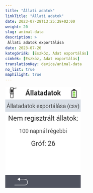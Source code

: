 ```yaml
---
title: "Állati adatok"
linkTitle: "Állati adatok"
date: 2023-07-28T13:25:28+02:00
weight: 20
slug: animal-data
description: >
 Állati adatok exportálása
date: 2023-07-26
kategóriák: [Eszköz, Adat exportálás]
címkék: [Eszköz, Adat exportálás]
translationKey: device/animal-data
no_list: true
maphilight: true
---
```

<img src="animal-data.png" alt="VitalControl Adatkezelés" title="Adatkezelés" usemap="#workmap" class="maphilight" />

<map name="workmap">
  <area shape="rect" coords="2,40,238,80" alt="Állati adatok exportálása (csv)" title="Állati adatok exportálása&#10;Egér kattintás: dokumentáció megnyitása" href="/hu/docs/data-export/usb-drive/">

  <area shape="rect" coords="2,80,238,200" alt="Állatok törlése" title="Adja meg azt az életkort, amelytől az állatokat törölni kell&#10;Egér kattintás: dokumentáció megnyitása" href="/hu/docs/device/data-management/animal-data/unregister-animal/">

  <area shape="rect" coords="2,282,120,319" alt="Vissza" title="Minden információ és utasítás az állati adatok exportálásáról itt található&#10;Egér kattintás: dokumentáció megnyitása" href="/hu/docs/device/data-management/">
</map>
